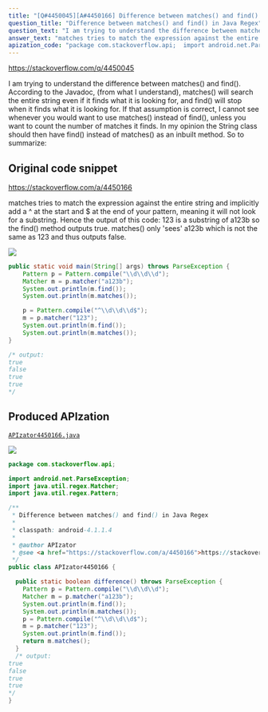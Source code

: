 ```yaml
---
title: "[Q#4450045][A#4450166] Difference between matches() and find() in Java Regex"
question_title: "Difference between matches() and find() in Java Regex"
question_text: "I am trying to understand the difference between matches() and find(). According to the Javadoc, (from what I understand), matches() will search the entire string even if it finds what it is looking for, and find() will stop when it finds what it is looking for. If that assumption is correct, I cannot see whenever you would want to use matches() instead of find(), unless you want to count the number of matches it finds. In my opinion the String class should then have find() instead of matches() as an inbuilt method. So to summarize:"
answer_text: "matches tries to match the expression against the entire string and implicitly add a ^ at the start and $ at the end of your pattern, meaning it will not look for a substring. Hence the output of this code: 123 is a substring of a123b so the find() method outputs true. matches() only 'sees' a123b which is not the same as 123 and thus outputs false."
apization_code: "package com.stackoverflow.api;  import android.net.ParseException; import java.util.regex.Matcher; import java.util.regex.Pattern;  /**  * Difference between matches() and find() in Java Regex  *  * classpath: android-4.1.1.4  *  * @author APIzator  * @see <a href=\"https://stackoverflow.com/a/4450166\">https://stackoverflow.com/a/4450166</a>  */ public class APIzator4450166 {    public static boolean difference() throws ParseException {     Pattern p = Pattern.compile(\"\\\\d\\\\d\\\\d\");     Matcher m = p.matcher(\"a123b\");     System.out.println(m.find());     System.out.println(m.matches());     p = Pattern.compile(\"^\\\\d\\\\d\\\\d$\");     m = p.matcher(\"123\");     System.out.println(m.find());     return m.matches();   }   /* output: true false true true */ }"
---
```


https://stackoverflow.com/q/4450045

I am trying to understand the difference between matches() and find().
According to the Javadoc, (from what I understand), matches() will search the entire string even if it finds what it is looking for, and find() will stop when it finds what it is looking for.
If that assumption is correct, I cannot see whenever you would want to use matches() instead of find(), unless you want to count the number of matches it finds.
In my opinion the String class should then have find() instead of matches() as an inbuilt method.
So to summarize:



## Original code snippet

https://stackoverflow.com/a/4450166

matches tries to match the expression against the entire string and implicitly add a ^ at the start and $ at the end of your pattern, meaning it will not look for a substring. Hence the output of this code:
123 is a substring of a123b so the find() method outputs true. matches() only &#x27;sees&#x27; a123b which is not the same as 123 and thus outputs false.

<div class="code-logo"><img src="/stackoverflow.png" /></div>

```java
public static void main(String[] args) throws ParseException {
    Pattern p = Pattern.compile("\\d\\d\\d");
    Matcher m = p.matcher("a123b");
    System.out.println(m.find());
    System.out.println(m.matches());

    p = Pattern.compile("^\\d\\d\\d$");
    m = p.matcher("123");
    System.out.println(m.find());
    System.out.println(m.matches());
}

/* output:
true
false
true
true
*/
```

## Produced APIzation

[`APIzator4450166.java`](https://github.com/blind-papers/apization-temp-data/raw/main/search/APIzator4450166.java)

<div class="code-logo"><img src="/apizator.png" /></div>

```java
package com.stackoverflow.api;

import android.net.ParseException;
import java.util.regex.Matcher;
import java.util.regex.Pattern;

/**
 * Difference between matches() and find() in Java Regex
 *
 * classpath: android-4.1.1.4
 *
 * @author APIzator
 * @see <a href="https://stackoverflow.com/a/4450166">https://stackoverflow.com/a/4450166</a>
 */
public class APIzator4450166 {

  public static boolean difference() throws ParseException {
    Pattern p = Pattern.compile("\\d\\d\\d");
    Matcher m = p.matcher("a123b");
    System.out.println(m.find());
    System.out.println(m.matches());
    p = Pattern.compile("^\\d\\d\\d$");
    m = p.matcher("123");
    System.out.println(m.find());
    return m.matches();
  }
  /* output:
true
false
true
true
*/
}

```